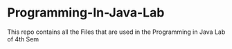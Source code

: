 # Programming-In-Java-Lab
 This repo contains all the Files that are used in the Programming in Java Lab of 4th Sem
